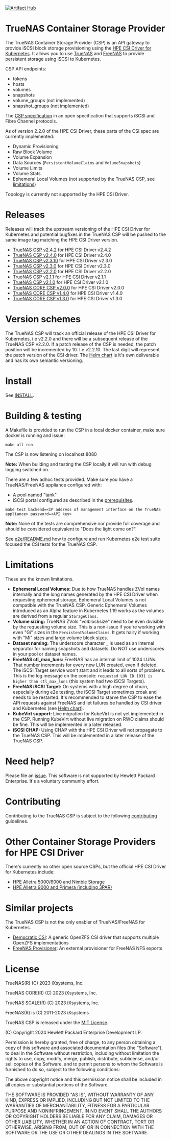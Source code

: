 [![Artifact Hub](https://img.shields.io/endpoint?url=https://artifacthub.io/badge/repository/truenas-csp)](https://artifacthub.io/packages/search?repo=truenas-csp)
# TrueNAS Container Storage Provider

The TrueNAS Container Storage Provider (CSP) is an API gateway to provide iSCSI block storage provisioning using the [HPE CSI Driver for Kubernetes](https://github.com/hpe-storage/csi-driver). It allows you to use [TrueNAS](https://www.truenas.com) and [FreeNAS](https://www.freenas.org/) to provide persistent storage using iSCSI to Kubernetes.

CSP API endpoints:

- tokens
- hosts
- volumes
- snapshots
- volume_groups (not implemented)
- snapshot_groups (not implemented)

The [CSP specification](https://github.com/hpe-storage/container-storage-provider) in an open specification that supports iSCSI and Fibre Channel protocols.

As of version 2.2.0 of the HPE CSI Driver, these parts of the CSI spec are currently implemented:

- Dynamic Provisioning
- Raw Block Volume
- Volume Expansion
- Data Sources (`PersistentVolumeClaims` and `VolumeSnapshots`)
- Volume Limits
- Volume Stats
- Ephemeral Local Volumes (not supported by the TrueNAS CSP, see [limitations](#limitations))

Topology is currently not supported by the HPE CSI Driver.

# Releases

Releases will track the upstream versioning of the HPE CSI Driver for Kubernetes and potential bugfixes in the TrueNAS CSP will be pushed to the same image tag matching the HPE CSI Driver version.

* [TrueNAS CSP v2.4.2](https://github.com/hpe-storage/truenas-csp/releases/tag/v2.4.2) for HPE CSI Driver v2.4.2
* [TrueNAS CSP v2.4.0](https://github.com/hpe-storage/truenas-csp/releases/tag/v2.4.0) for HPE CSI Driver v2.4.0
* [TrueNAS CSP v2.3.10](https://github.com/hpe-storage/truenas-csp/releases/tag/v2.3.10) for HPE CSI Driver v2.3.0
* [TrueNAS CSP v2.3.0](https://github.com/hpe-storage/truenas-csp/releases/tag/v2.3.0) for HPE CSI Driver v2.3.0
* [TrueNAS CSP v2.2.0](https://github.com/hpe-storage/truenas-csp/releases/tag/v2.2.0) for HPE CSI Driver v2.2.0
* [TrueNAS CSP v2.1.1](https://github.com/hpe-storage/truenas-csp/releases/tag/v2.1.1) for HPE CSI Driver v2.1.1
* [TrueNAS CSP v2.1.0](https://github.com/hpe-storage/truenas-csp/releases/tag/v2.1.0) for HPE CSI Driver v2.1.0
* [TrueNAS CORE CSP v2.0.0](https://github.com/hpe-storage/truenas-csp/releases/tag/v2.0.0) for HPE CSI Driver v2.0.0
* [TrueNAS CORE CSP v1.4.0](https://github.com/hpe-storage/truenas-csp/releases/tag/v1.4.0) for HPE CSI Driver v1.4.0
* [TrueNAS CORE CSP v1.3.0](https://github.com/hpe-storage/truenas-csp/releases/tag/v1.3.0) for HPE CSI Driver v1.3.0

# Version schemes

The TrueNAS CSP will track an official release of the HPE CSI Driver for Kubernetes, i.e v2.2.0 and there will be a subsequent release of the TrueNAS CSP v2.2.0. If a patch release of the CSP is needed, the patch position will be incremented by 10. I.e v2.2.10. The last digit will represent the patch version of the CSI driver. The [Helm chart](https://artifacthub.io/packages/helm/truenas-csp/truenas-csp) is it's own deliverable and has its own semantic versioning.

# Install

See [INSTALL](INSTALL.md).

# Building & testing

A Makefile is provided to run the CSP in a local docker container, make sure docker is running and issue:

```
make all run
```

The CSP is now listening on localhost:8080

**Note:** When building and testing the CSP locally it will run with debug logging switched on.

There are a few adhoc tests provided. Make sure you have a TrueNAS/FreeNAS appliance configured with:

- A pool named "tank" 
- iSCSI portal configured as described in the [prerequisites](INSTALL.md#prerequisites).

```
make test backend=<IP address of management interface on the TrueNAS appliance> password=<API key>
```

**Note:** None of the tests are comprehensive nor provide full coverage and should be considered equivalent to "Does the light come on?".

See [e2e/README.md](e2e/README.md) how to configure and run Kubernetes e2e test suite focused the CSI tests for the TrueNAS CSP.

# Limitations

These are the known limitations.

- **Ephemeral Local Volumes:** Due to how TrueNAS handles ZVol names internally and the long names generated by the HPE CSI Driver when requesting ephemeral storage, Ephemeral Local Volumes is not compatible with the TrueNAS CSP. Generic Ephemeral Volumes introduced as an Alpha feature in Kubernetes 1.19 works as the volumes are derived from a regular `StorageClass`.
- **Volume sizing:** TrueNAS ZVols "volblocksize" need to be even divisible by the requesting volume size. This is a non-issue if you're working with even "Gi" sizes in the `PersistentVolumeClaims`. It gets hairy if working with "Mi" sizes and large volume block sizes.
- **Dataset naming:** The underscore character `_` is used as an internal separator for naming snapshots and datasets. Do NOT use underscores in your pool or dataset names.
- **FreeNAS ctl_max_luns:** FreeNAS has an internal limit of 1024 LUNs. That number increments for every new LUN created, even if deleted. The iSCSI Target service won't start and it leads to all sorts of problems. This is the log message on the console: `requested LUN ID 1031 is higher than ctl_max_luns` (this system had two iSCSI Targets).
- **FreeNAS iSCSI Target:** On systems with a high degree of churn, especially during e2e testing, the iSCSI Target sometimes croak and needs to be restarted. It's recommended to starve the CSP to ease the API requests against FreeNAS and let failures be handled by CSI driver and Kubernetes (see [Helm chart](https://artifacthub.io/packages/helm/truenas-csp/truenas-csp)).
- **KubeVirt support:** Live migration for KubeVirt is not yet implemented in the CSP. Running KubeVirt without live migration on RWO claims should be fine. This will be implemented in a later released.
- **iSCSI CHAP:** Using CHAP with the HPE CSI Driver will not propagate to the TrueNAS CSP. This will be implemented in a later release of the TrueNAS CSP.

# Need help?

Please file an [issue](https://github.com/hpe-storage/truenas-csp/issues). This software is not supported by Hewlett Packard Enterprise. It's a voluntary community effort.

# Contributing

Contributing to the TrueNAS CSP is subject to the following [contributing](CONTRIBUTING.md) guidelines.

# Other Container Storage Providers for HPE CSI Driver

There's currently no other open source CSPs, but the official HPE CSI Driver for Kubernetes include:

- [HPE Alletra 5000/6000 and Nimble Storage](https://scod.hpedev.io/container_storage_provider/hpe_nimble_storage/index.html)
- [HPE Alletra 9000 and Primera (including 3PAR)](https://scod.hpedev.io/container_storage_provider/hpe_3par_primera/index.html)

# Similar projects

The TrueNAS CSP is not the only enabler of TrueNAS/FreeNAS for Kubernetes.

- [Democratic CSI](https://github.com/democratic-csi/democratic-csi): A generic OpenZFS CSI driver that supports multiple OpenZFS implementations
- [FreeNAS Provisioner](https://github.com/nmaupu/freenas-provisioner): An external provisioner for FreeNAS NFS exports

# License

TrueNAS(R) (C) 2023 iXsystems, Inc.

TrueNAS CORE(R) (C) 2023 iXsystems, Inc.

TrueNAS SCALE(R) (C) 2023 iXsystems, Inc.

FreeNAS(R) is (C) 2011-2023 iXsystems

TrueNAS CSP is released under the [MIT License](LICENSE).

(C) Copyright 2024 Hewlett Packard Enterprise Development LP.

Permission is hereby granted, free of charge, to any person obtaining a copy of this software and associated documentation files (the "Software"), to deal in the Software without restriction, including without limitation the rights to use, copy, modify, merge, publish, distribute, sublicense, and/or sell copies of the Software, and to permit persons to whom the Software is furnished to do so, subject to the following conditions:

The above copyright notice and this permission notice shall be included in all copies or substantial portions of the Software.

THE SOFTWARE IS PROVIDED "AS IS", WITHOUT WARRANTY OF ANY KIND, EXPRESS OR IMPLIED, INCLUDING BUT NOT LIMITED TO THE WARRANTIES OF MERCHANTABILITY, FITNESS FOR A PARTICULAR PURPOSE AND NONINFRINGEMENT. IN NO EVENT SHALL THE AUTHORS OR COPYRIGHT HOLDERS BE LIABLE FOR ANY CLAIM, DAMAGES OR OTHER LIABILITY, WHETHER IN AN ACTION OF CONTRACT, TORT OR OTHERWISE, ARISING FROM, OUT OF OR IN CONNECTION WITH THE SOFTWARE OR THE USE OR OTHER DEALINGS IN THE SOFTWARE.
